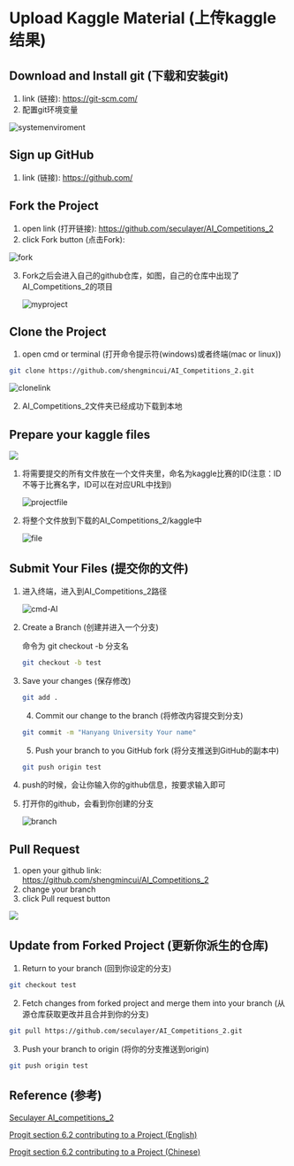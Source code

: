 # Upload Kaggle Material (上传kaggle结果)



## Download and Install git (下载和安装git)

1. link (链接): https://git-scm.com/
2. 配置git环境变量

![systemenviroment](./img/systemenviroment.png)

## Sign up GitHub

1. link (链接): https://github.com/



## Fork the Project

1. open link (打开链接): https://github.com/seculayer/AI_Competitions_2
2. click Fork button (点击Fork):

![fork](./img/fork.jpg)

3. Fork之后会进入自己的github仓库，如图，自己的仓库中出现了AI_Competitions_2的项目

   ![myproject](./img/myproject.png)



## Clone the Project

1. open cmd or terminal (打开命令提示符(windows)或者终端(mac or linux))

```bash
git clone https://github.com/shengmincui/AI_Competitions_2.git
```

![clonelink](./img/clonelink.jpg)

2. AI_Competitions_2文件夹已经成功下载到本地

## Prepare your kaggle files

![](./img/kagglefile.jpg)

1. 将需要提交的所有文件放在一个文件夹里，命名为kaggle比赛的ID(注意：ID不等于比赛名字，ID可以在对应URL中找到)

   ![projectfile](./img/projectfile.png)

2. 将整个文件放到下载的AI_Competitions_2/kaggle中

   ![file](./img/file.png)



## Submit Your Files (提交你的文件)

 1. 进入终端，进入到AI_Competitions_2路径

    ![cmd-AI](./img/cmd-AI.png)

 2. Create a Branch (创建并进入一个分支)

    命令为 git checkout -b 分支名

    ```bash
    git checkout -b test
    ```

 3. Save your changes (保存修改)

    ```bash
    git add .
    ```

    4. Commit our change to the branch (将修改内容提交到分支)

    ```bash
    git commit -m "Hanyang University Your name"
    ```

    5. Push your branch to you GitHub fork (将分支推送到GitHub的副本中)

    ```bash
    git push origin test
    ```

6. push的时候，会让你输入你的github信息，按要求输入即可

7. 打开你的github，会看到你创建的分支

   ![branch](./img/branch.png)

## Pull Request

1. open your github link: https://github.com/shengmincui/AI_Competitions_2
2. change your branch
3. click Pull request button

![](./img/pullrequest1.jpg)



## Update from Forked Project (更新你派生的仓库)

1. Return to your branch (回到你设定的分支)

```bash
git checkout test
```

2. Fetch changes from forked project and merge them into your branch (从源仓库获取更改并且合并到你的分支)

```bash
git pull https://github.com/seculayer/AI_Competitions_2.git
```

3. Push your branch to origin (将你的分支推送到origin)

```bash
git push origin test
```



## Reference (参考)

[Seculayer AI_competitions_2](https://github.com/seculayer/AI_Competitions_2)

[Progit section 6.2 contributing to a Project (English)](https://git-scm.com/book/en/v2/GitHub-Contributing-to-a-Project)

[Progit section 6.2 contributing to a Project (Chinese)](https://git-scm.com/book/zh/v2/GitHub-%E5%AF%B9%E9%A1%B9%E7%9B%AE%E5%81%9A%E5%87%BA%E8%B4%A1%E7%8C%AE)